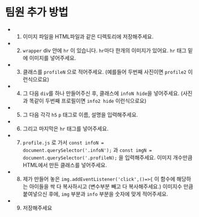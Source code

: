 # 팀원 추가 방법
- 1. 이미지 파일을 HTML파일과 같은 디렉토리에 저장해주세요.
- 2. `wrapper` div 안에 `hr` 이 있습니다. `hr`마다 한개의 이미지가 있어요. `hr` 태그 밑에 이미지를 넣어주세요.
- 3. 클래스를 `profileN` 으로 적어주세요. (예를들어 두번째 사진이면 `profile2` 이런식으로요)
-  4. 그 다음 `div`를 하나 만들어주신 후, 클래스에 `infoN hide`을 넣어주세요. (사진과 똑같이 두번째 프로필이면 `info2 hide` 이런식으로요)
- 5. 그 다음 각각 `h5` `p` 태그로 이름, 설명을 입력해주세요.
- 6. 그리고 마지막은 `hr` 태그를 넣어주세요.
- 7. `profile.js` 로 가서 `const infoN = document.querySelector('.infoN');` 과 `const imgN = document.querySelector('.profileN);` 을 입력해주세요. 이미지 개수만큼 HTML에서 만든 클래스를 넣어주세요.
- 8. 제가 만들어 놓은 `img.addEventListener('click',()=>{` 이 함수에 해당하는 아이들을 싹 다 복사하시고 (변수부분 빼고 다 복사해주세요.) 이미지수 만큼 붙여넣으신 후에, `img` 부분과 `info` 부분을 숫자에 맞게 적어주세요.
- 9. 저장해주세요 